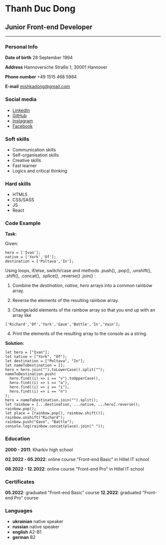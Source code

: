 # Thanh Duc Dong

## Junior Front-end Developer
***
### Personal Info

**Date of birth**
28 September 1994

**Address** 
Hannoversche Straße 1, 30001 Hannover

**Phone number**
+49 1515 468 5984

**E-mail** mishkadong@gmail.com

### Social media

* [LinkedIn](https://www.linkedin.com/in/misha-dong-0aa793248/)
* [GitHub](https://github.com/mishkadong)
* [Instagram](https://www.instagram.com/vn_michelangelo/)
* [Facebook](https://www.facebook.com/youngboizz/)

### Soft skills

* Communication skills
* Self-organisation skills
* Creative skills
* Fast learner
* Logics and critical thinking

### Hard skills

* HTML5
* CSS/SASS
* JS
* React

### Code Example
**Task:**

Given:
```
hero = ['Ivan'];
native = ['York','Of'];
destination = ['Poltava','In'];
```
Using loops, if/else, switch/case and methods .push(), .pop(), .unshift(), .shift(), .concat(), .splice(), .reverse() .join() :

1. Combine the *destination*, *native*, *hero* arrays into a common rainbow array.

2. Reverse the elements of the resulting rainbow array.

3. Change/add elements of the rainbow array so that you end up with an array like 

`['Richard','Of','York','Gave','Battle','In','Vain'];`

4. Print the elements of the resulting array to the console as a string.

**Solution:**
```
let hero = ["Ivan"];
let native = ["York", "Of"];
let destination = ["Poltava", "In"];
let nameToDestination = [];
hero = hero.join("").toLowerCase().split("");
nameToDestination.push(
  hero.find((i) => i == "v").toUpperCase(),
  hero.find((i) => i == "a"),
  hero.find((i) => i == "i"),
  hero.find((i) => i == "n")
);
hero = nameToDestination.join("").split();
let rainbow = [...destination, ...native, ...hero].reverse();
rainbow.pop();
let place = [rainbow.pop(), rainbow.shift()];
rainbow.unshift("Richard");
rainbow.push("Gave", "Battle");
console.log(rainbow.concat(place).join(" "));
```

### Education

**2000 - 2011**:       Kharkiv high school

**02.2022 - 05.2022**: online course "Front-end Basic" in Hillel IT school

**08.2022 - 12.2022**: online course "Front-end Pro" in Hillel IT school

### Certificates
**05.2022**:           graduated "Front-end Basic" course
**12.2022**:           graduated "Front-end Pro" course

### Languages

* **ukrainian** native speaker
* **russian** native speaker
* **english** A2-B1
* **german** B2